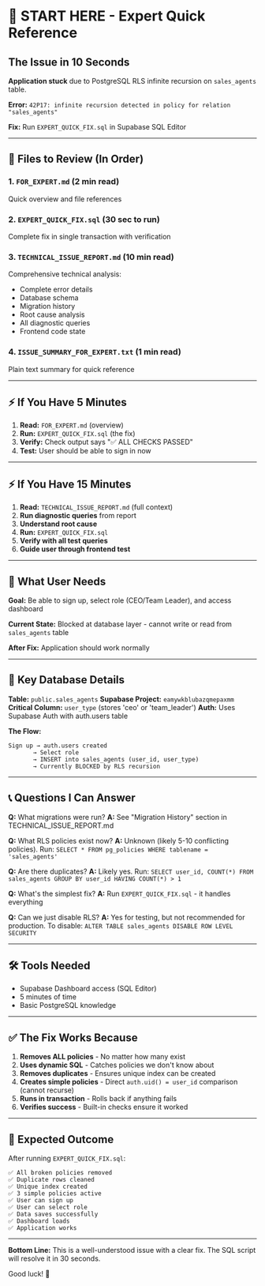 # 🎯 START HERE - Expert Quick Reference

## The Issue in 10 Seconds

**Application stuck** due to PostgreSQL RLS infinite recursion on `sales_agents` table.

**Error:** `42P17: infinite recursion detected in policy for relation "sales_agents"`

**Fix:** Run `EXPERT_QUICK_FIX.sql` in Supabase SQL Editor

---

## 📂 Files to Review (In Order)

### 1. **`FOR_EXPERT.md`** (2 min read)
Quick overview and file references

### 2. **`EXPERT_QUICK_FIX.sql`** (30 sec to run)
Complete fix in single transaction with verification

### 3. **`TECHNICAL_ISSUE_REPORT.md`** (10 min read)
Comprehensive technical analysis:
- Complete error details
- Database schema
- Migration history
- Root cause analysis
- All diagnostic queries
- Frontend code state

### 4. **`ISSUE_SUMMARY_FOR_EXPERT.txt`** (1 min read)
Plain text summary for quick reference

---

## ⚡ If You Have 5 Minutes

1. **Read:** `FOR_EXPERT.md` (overview)
2. **Run:** `EXPERT_QUICK_FIX.sql` (the fix)
3. **Verify:** Check output says "✅ ALL CHECKS PASSED"
4. **Test:** User should be able to sign in now

---

## ⚡ If You Have 15 Minutes

1. **Read:** `TECHNICAL_ISSUE_REPORT.md` (full context)
2. **Run diagnostic queries** from report
3. **Understand root cause**
4. **Run:** `EXPERT_QUICK_FIX.sql`
5. **Verify with all test queries**
6. **Guide user through frontend test**

---

## 🎯 What User Needs

**Goal:** Be able to sign up, select role (CEO/Team Leader), and access dashboard

**Current State:** Blocked at database layer - cannot write or read from `sales_agents` table

**After Fix:** Application should work normally

---

## 🔑 Key Database Details

**Table:** `public.sales_agents`
**Supabase Project:** `eamywkblubazqmepaxmm`
**Critical Column:** `user_type` (stores 'ceo' or 'team_leader')
**Auth:** Uses Supabase Auth with auth.users table

**The Flow:**
```
Sign up → auth.users created
       → Select role
       → INSERT into sales_agents (user_id, user_type)
       → Currently BLOCKED by RLS recursion
```

---

## 📞 Questions I Can Answer

**Q:** What migrations were run?
**A:** See "Migration History" section in TECHNICAL_ISSUE_REPORT.md

**Q:** What RLS policies exist now?
**A:** Unknown (likely 5-10 conflicting policies). Run: `SELECT * FROM pg_policies WHERE tablename = 'sales_agents'`

**Q:** Are there duplicates?
**A:** Likely yes. Run: `SELECT user_id, COUNT(*) FROM sales_agents GROUP BY user_id HAVING COUNT(*) > 1`

**Q:** What's the simplest fix?
**A:** Run `EXPERT_QUICK_FIX.sql` - it handles everything

**Q:** Can we just disable RLS?
**A:** Yes for testing, but not recommended for production. To disable: `ALTER TABLE sales_agents DISABLE ROW LEVEL SECURITY`

---

## 🛠️ Tools Needed

- Supabase Dashboard access (SQL Editor)
- 5 minutes of time
- Basic PostgreSQL knowledge

---

## ✅ The Fix Works Because

1. **Removes ALL policies** - No matter how many exist
2. **Uses dynamic SQL** - Catches policies we don't know about
3. **Removes duplicates** - Ensures unique index can be created
4. **Creates simple policies** - Direct `auth.uid() = user_id` comparison (cannot recurse)
5. **Runs in transaction** - Rolls back if anything fails
6. **Verifies success** - Built-in checks ensure it worked

---

## 🎯 Expected Outcome

After running `EXPERT_QUICK_FIX.sql`:

```
✅ All broken policies removed
✅ Duplicate rows cleaned
✅ Unique index created
✅ 3 simple policies active
✅ User can sign up
✅ User can select role
✅ Data saves successfully
✅ Dashboard loads
✅ Application works
```

---

**Bottom Line:** This is a well-understood issue with a clear fix. The SQL script will resolve it in 30 seconds.

Good luck! 🚀

